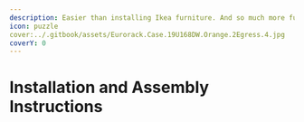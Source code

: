 ```yaml
---
description: Easier than installing Ikea furniture. And so much more fun!
icon: puzzle
cover:../.gitbook/assets/Eurorack.Case.19U168DW.Orange.2Egress.4.jpg
coverY: 0
---
```


# Installation and Assembly Instructions

